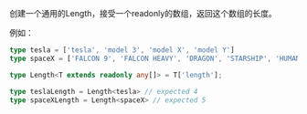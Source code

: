 创建一个通用的Length，接受一个readonly的数组，返回这个数组的长度。

例如：

``` typescript
type tesla = ['tesla', 'model 3', 'model X', 'model Y']
type spaceX = ['FALCON 9', 'FALCON HEAVY', 'DRAGON', 'STARSHIP', 'HUMAN SPACEFLIGHT']

type Length<T extends readonly any[]> = T['length'];

type teslaLength = Length<tesla> // expected 4
type spaceXLength = Length<spaceX> // expected 5
```
